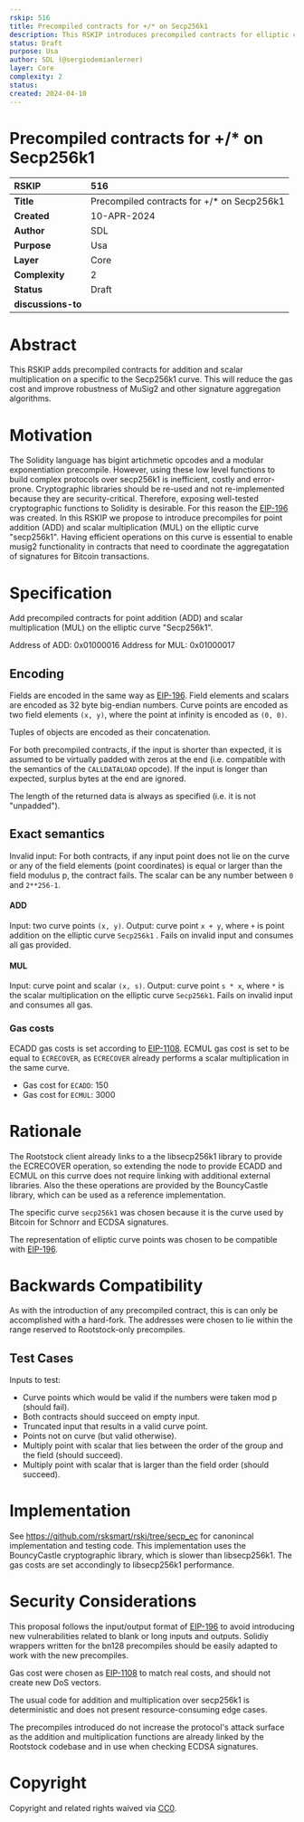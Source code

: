 ```yaml
---
rskip: 516
title: Precompiled contracts for +/* on Secp256k1
description: This RSKIP introduces precompiled contracts for elliptic curve operations that are required in order to efficiently perform MuSig2 signature verifications on the Secp256k1 curve.
status: Draft
purpose: Usa
author: SDL (@sergiodemianlerner) 
layer: Core
complexity: 2
status: 
created: 2024-04-10
---
```

# Precompiled contracts for +/* on Secp256k1

|RSKIP          |    516           |
| :------------ |:-------------|
|**Title**      |Precompiled contracts for +/* on Secp256k1|
|**Created**    |10-APR-2024 |
|**Author**     |SDL |
|**Purpose**    |Usa |
|**Layer**      |Core |
|**Complexity** |2 |
|**Status**     |Draft |
|**discussions-to**     ||

# Abstract

This RSKIP adds precompiled contracts for addition and scalar multiplication on a specific to the Secp256k1 curve. This will reduce the gas cost and improve robustness of MuSig2 and other signature aggregation algorithms.

# Motivation

The Solidity language has bigint artichmetic opcodes and a modular exponentiation precompile. However, using these low level functions to build complex protocols over secp256k1 is inefficient, costly and error-prone. Cryptographic libraries should be re-used and not re-implemented because they are  security-critical. Therefore, exposing well-tested cryptographic functions to Solidity is desirable.
For this reason the [EIP-196](https://eips.ethereum.org/EIPS/eip-196) was created. In this RSKIP we propose to introduce precompiles for point addition (ADD)  and scalar multiplication (MUL) on the elliptic curve "secp256k1". Having efficient operations on this curve is essential to enable musig2 functionality in contracts that need to coordinate the aggregatation of signatures for Bitcoin transactions.  




# Specification

Add precompiled contracts for point addition (ADD)  and scalar multiplication (MUL) on the elliptic curve "Secp256k1".

Address of ADD: 0x01000016
Address for MUL: 0x01000017


## Encoding

Fields are encoded in the same way as [EIP-196](https://eips.ethereum.org/EIPS/eip-196). Field elements and scalars are encoded as 32 byte big-endian numbers. Curve points are encoded as two field elements `(x, y)`, where the point at infinity is encoded as `(0, 0)`.

Tuples of objects are encoded as their concatenation.

For both precompiled contracts, if the input is shorter than expected, it is assumed to be virtually padded with zeros at the end (i.e. compatible with the semantics of the `CALLDATALOAD` opcode). If the input is longer than expected, surplus bytes at the end are ignored.

The length of the returned data is always as specified (i.e. it is not "unpadded").

## Exact semantics

Invalid input: For both contracts, if any input point does not lie on the curve or any of the field elements (point coordinates) is equal or larger than the field modulus p, the contract fails. The scalar can be any number between `0` and `2**256-1`.

#### ADD
Input: two curve points `(x, y)`.
Output: curve point `x + y`, where `+` is point addition on the elliptic curve `Secp256k1` .
Fails on invalid input and consumes all gas provided.

#### MUL
Input: curve point and scalar `(x, s)`.
Output: curve point `s * x`, where `*` is the scalar multiplication on the elliptic curve `Secp256k1`.
Fails on invalid input and consumes all gas.

### Gas costs

ECADD gas costs is set according to [EIP-1108](https://eips.ethereum.org/EIPS/eip-1108).
ECMUL gas cost is set to be equal to `ECRECOVER`, as `ECRECOVER` already performs a scalar multiplication in the same curve.

 - Gas cost for ``ECADD``: 150
 - Gas cost for ``ECMUL``: 3000

# Rationale

 The Rootstock client already links to a the libsecp256k1 library to provide the ECRECOVER operation, so extending the node to provide ECADD and ECMUL on this currve does not require linking with additional external libraries. Also the these operations are provided by the BouncyCastle library, which can be used as a reference implementation.

The specific curve `secp256k1` was chosen because it is the curve used by Bitcoin for Schnorr and ECDSA signatures. 

The representation of elliptic curve points was chosen to be compatible with [EIP-196](https://eips.ethereum.org/EIPS/eip-196).


# Backwards Compatibility

As with the introduction of any precompiled contract, this is can only be accomplished with a hard-fork. The addresses were chosen to lie within the range reserved to Rootstock-only precompiles.

## Test Cases

Inputs to test:

 - Curve points which would be valid if the numbers were taken mod p (should fail).
 - Both contracts should succeed on empty input.
 - Truncated input that results in a valid curve point.
 - Points not on curve (but valid otherwise).
 - Multiply point with scalar that lies between the order of the group and the field (should succeed).
 - Multiply point with scalar that is larger than the field order (should succeed).

# Implementation

See https://github.com/rsksmart/rskj/tree/secp_ec for canonincal implementation and testing code. This implementation uses the BouncyCastle cryptographic library, which is slower than libsecp256k1. The gas costs are set accondingly to libsecp256k1 performance.

# Security Considerations

This proposal follows the input/output format of [EIP-196](https://eips.ethereum.org/EIPS/eip-196) to avoid introducing new vulnerabilities related to blank or long inputs and outputs. Solidiy wrappers written for the bn128 precompiles should be easily adapted to work with the new precompiles. 

Gas cost were chosen as [EIP-1108](https://eips.ethereum.org/EIPS/eip-1108) to match real costs, and should not create new DoS vectors.

The usual code for addition and multiplication over secp256k1 is deterministic and does not present resource-consuming edge cases.


The precompiles introduced do not increase the protocol's attack surface as the addition and multiplication functions are already linked by the Rootstock codebase and in use when checking ECDSA signatures. 
 
# Copyright


Copyright and related rights waived via [CC0](https://creativecommons.org/publicdomain/zero/1.0/).
